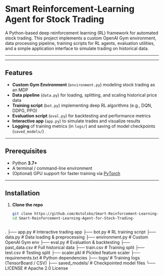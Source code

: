 # Smart Reinforcement-Learning Agent for Stock Trading

A Python-based deep reinforcement learning (RL) framework for automated stock trading. This project implements a custom OpenAI Gym environment, data processing pipeline, training scripts for RL agents, evaluation utilities, and a simple application interface to simulate trading on historical data.

---

---

## Features

- **Custom Gym Environment** (`environment.py`) modeling stock trading as an MDP  
- **Data pipeline** (`data.py`) for loading, splitting, and scaling historical price data  
- **Training script** (`bot.py`) implementing deep RL algorithms (e.g., DQN, DDPG, PPO)  
- **Evaluation script** (`eval.py`) for backtesting and performance metrics  
- **Interactive app** (`app.py`) to simulate trades and visualize results  
- **Logging** of training metrics (in `logs/`) and saving of model checkpoints (`saved_models/`)  

---

## Prerequisites

- Python **3.7+**  
- A terminal / command-line environment  
- (Optional) GPU support for faster training via [PyTorch](https://pytorch.org)  

---

## Installation

1. **Clone the repo**  
   ```bash
   git clone https://github.com/Astolsko/Smart-Reinforcement-Learning-Agent-for-Stock-Trading-.git
   cd Smart-Reinforcement-Learning-Agent-for-Stock-Trading-



.
├── app.py               # Interactive trading app
├── bot.py               # RL training script
├── data.py              # Data loading & preprocessing
├── environment.py       # Custom OpenAI Gym env
├── eval.py              # Evaluation & backtesting
├── past_data.csv        # Full historical data
├── train.csv            # Training split
├── test.csv             # Testing split
├── scaler.pkl           # Pickled feature scaler
├── requirements.txt     # Python dependencies
├── logs/                # Training logs (TensorBoard / CSV)
├── saved_models/        # Checkpointed model files
└── LICENSE              # Apache 2.0 License
